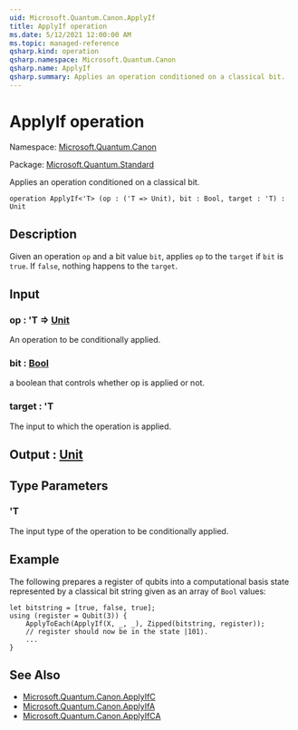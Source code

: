 ```yaml
---
uid: Microsoft.Quantum.Canon.ApplyIf
title: ApplyIf operation
ms.date: 5/12/2021 12:00:00 AM
ms.topic: managed-reference
qsharp.kind: operation
qsharp.namespace: Microsoft.Quantum.Canon
qsharp.name: ApplyIf
qsharp.summary: Applies an operation conditioned on a classical bit.
---
```


# ApplyIf operation

Namespace: [Microsoft.Quantum.Canon](xref:Microsoft.Quantum.Canon)

Package: [Microsoft.Quantum.Standard](https://nuget.org/packages/Microsoft.Quantum.Standard)


Applies an operation conditioned on a classical bit.

```qsharp
operation ApplyIf<'T> (op : ('T => Unit), bit : Bool, target : 'T) : Unit
```


## Description

Given an operation `op` and a bit value `bit`, applies `op` to the `target`if `bit` is `true`. If `false`, nothing happens to the `target`.

## Input

### op : 'T => [Unit](xref:microsoft.quantum.qsharp.valueliterals#unit-literal) 

An operation to be conditionally applied.


### bit : [Bool](xref:microsoft.quantum.qsharp.valueliterals#bool-literals)

a boolean that controls whether op is applied or not.


### target : 'T

The input to which the operation is applied.



## Output : [Unit](xref:microsoft.quantum.qsharp.valueliterals#unit-literal)



## Type Parameters

### 'T

The input type of the operation to be conditionally applied.

## Example

The following prepares a register of qubits into a computational basisstate represented by a classical bit string given as an array of `Bool`values:```qsharplet bitstring = [true, false, true];using (register = Qubit(3)) {    ApplyToEach(ApplyIf(X, _, _), Zipped(bitstring, register));    // register should now be in the state |101⟩.    ...}```

## See Also

- [Microsoft.Quantum.Canon.ApplyIfC](xref:Microsoft.Quantum.Canon.ApplyIfC)
- [Microsoft.Quantum.Canon.ApplyIfA](xref:Microsoft.Quantum.Canon.ApplyIfA)
- [Microsoft.Quantum.Canon.ApplyIfCA](xref:Microsoft.Quantum.Canon.ApplyIfCA)